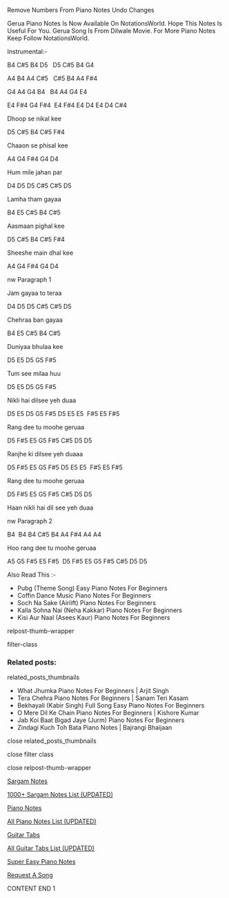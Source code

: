 
Remove Numbers From Piano Notes
Undo Changes

Gerua Piano Notes Is Now Available On NotationsWorld. Hope This Notes Is Useful For You. Gerua Song Is From Dilwale Movie. For More Piano Notes Keep Follow NotationsWorld.

Instrumental:-

B4 C#5 B4 D5   D5 C#5 B4 G4

A4 B4 A4 C#5   C#5 B4 A4 F#4

G4 A4 G4 B4   B4 A4 G4 E4

E4 F#4 G4 F#4  E4 F#4 E4 D4 E4 D4 C#4

Dhoop se nikal kee

D5 C#5 B4 C#5 F#4

Chaaon se phisal kee

A4 G4 F#4 G4 D4

Hum mile jahan par

D4 D5 D5 C#5 C#5 D5

Lamha tham gayaa

B4 E5 C#5 B4 C#5

Aasmaan pighal kee

D5 C#5 B4 C#5 F#4

Sheeshe main dhal kee

A4 G4 F#4 G4 D4

nw Paragraph 1

Jam gayaa to teraa

D4 D5 D5 C#5 C#5 D5

Chehraa ban gayaa

B4 E5 C#5 B4 C#5

Duniyaa bhulaa kee

D5 E5 D5 G5 F#5

Tum see milaa huu

D5 E5 D5 G5 F#5

Nikli hai dilsee yeh duaa

D5 E5 D5 G5 F#5 D5 E5 E5  F#5 E5 F#5

Rang dee tu moohe geruaa

D5 F#5 E5 G5 F#5 C#5 D5 D5

Ranjhe ki dilsee yeh duaaa

D5 F#5 E5 G5 F#5 D5 E5 E5  F#5 E5 F#5

Rang dee tu moohe geruaa

D5 F#5 E5 G5 F#5 C#5 D5 D5

Haan nikli hai dil see yeh duaa

nw Paragraph 2

B4  B4 B4 C#5 B4 A4 F#4 A4 A4

Hoo rang dee tu moohe geruaa

A5 G5 F#5 E5 F#5  D5 F#5 E5 G5 F#5 C#5 D5 D5

Also Read This :-

* Pubg (Theme Song) Easy Piano Notes For Beginners
* Coffin Dance Music Piano Notes For Beginners
* Soch Na Sake (Airlift) Piano Notes For Beginners
* Kalla Sohna Nai (Neha Kakkar) Piano Notes For Beginners
* Kisi Aur Naal (Asees Kaur) Piano Notes For Beginners

relpost-thumb-wrapper

filter-class

### Related posts:

related_posts_thumbnails

* What Jhumka Piano Notes For Beginners | Arjit Singh
* Tera Chehra Piano Notes For Beginners | Sanam Teri Kasam
* Bekhayali (Kabir Singh) Full Song Easy Piano Notes For Beginners
* O Mere Dil Ke Chain Piano Notes For Beginners | Kishore Kumar
* Jab Koi Baat Bigad Jaye (Jurm) Piano Notes For Beginners
* Zindagi Kuch Toh Bata Piano Notes | Bajrangi Bhaijaan

close related_posts_thumbnails

close filter class

close relpost-thumb-wrapper

[Sargam Notes](https://www.notationsworld.com/sargam-notes.html)

[1000+ Sargam Notes List (UPDATED)](https://www.notationsworld.com/all-songs-list-sargam-notes.html)

[Piano Notes](https://www.notationsworld.com/piano-notes.html)

[All Piano Notes List (UPDATED)](https://www.notationsworld.com/all-songs-list-piano-notes.html)

[Guitar Tabs](https://www.notationsworld.com/guitar-tabs.html)

[All Guitar Tabs List (UPDATED)](https://www.notationsworld.com/all-songs-list-guitar-tabs.html)

[Super Easy Piano Notes](https://studywall.in/)

[Request A Song](https://www.notationsworld.com/request-a-song.html)

CONTENT END 1

